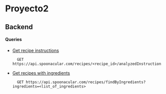 # Proyecto2

## Backend
#### Queries
* [Get recipe instructions](https://spoonacular.com/food-api/docs#Get-Analyzed-Recipe-Instructions)
  ```
    GET https://api.spoonacular.com/recipes/<recipe_id>/analyzedInstructions
  ```

* [Get recipes with ingredients](https://spoonacular.com/food-api/docs#Search-Recipes-by-Ingredients)
  ```
    GET https://api.spoonacular.com/recipes/findByIngredients?ingredients=<list_of_ingredients>
  ```
